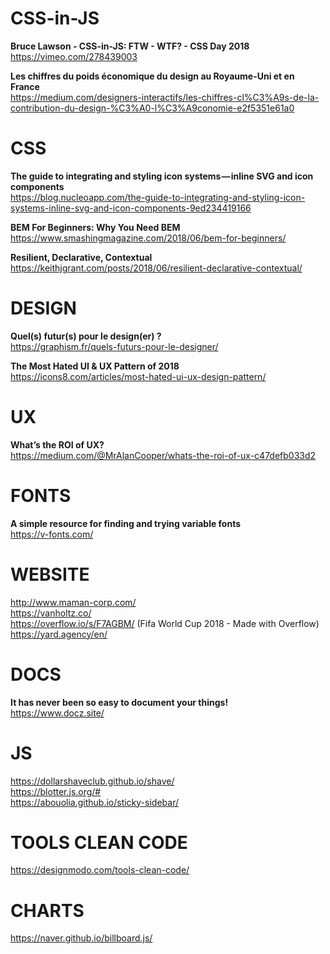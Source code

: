 # CSS-in-JS

**Bruce Lawson - CSS-in-JS: FTW - WTF? - CSS Day 2018**  
https://vimeo.com/278439003

**Les chiffres du poids économique du design au Royaume-Uni et en France**  
https://medium.com/designers-interactifs/les-chiffres-cl%C3%A9s-de-la-contribution-du-design-%C3%A0-l%C3%A9conomie-e2f5351e61a0



# CSS

**The guide to integrating and styling icon systems — inline SVG and icon components**  
https://blog.nucleoapp.com/the-guide-to-integrating-and-styling-icon-systems-inline-svg-and-icon-components-9ed234419166

**BEM For Beginners: Why You Need BEM**  
https://www.smashingmagazine.com/2018/06/bem-for-beginners/

**Resilient, Declarative, Contextual**  
https://keithjgrant.com/posts/2018/06/resilient-declarative-contextual/




# DESIGN

**Quel(s) futur(s) pour le design(er) ?**  
https://graphism.fr/quels-futurs-pour-le-designer/

**The Most Hated UI & UX Pattern of 2018**  
https://icons8.com/articles/most-hated-ui-ux-design-pattern/



# UX 

**What’s the ROI of UX?**  
https://medium.com/@MrAlanCooper/whats-the-roi-of-ux-c47defb033d2



# FONTS

**A simple resource for finding and trying variable fonts**  
https://v-fonts.com/




# WEBSITE 

http://www.maman-corp.com/  
https://vanholtz.co/  
https://overflow.io/s/F7AGBM/ (Fifa World Cup 2018 - Made with Overflow)  
https://yard.agency/en/




# DOCS

**It has never been so easy to document your things!**  
https://www.docz.site/




# JS

https://dollarshaveclub.github.io/shave/  
https://blotter.js.org/#  
https://abouolia.github.io/sticky-sidebar/




# TOOLS CLEAN CODE  

https://designmodo.com/tools-clean-code/  




# CHARTS  

https://naver.github.io/billboard.js/  
